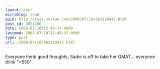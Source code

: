 ```yaml
---
layout: post
microblog: true
guid: http://twit.vmstan.com/2008/07/18/862118417.html
post_id: 3054760
date: 2008-07-18T12:48:37-0600
lastmod: 2008-07-18T12:48:37-0600
type: post
url: /2008/07/18/862118417.html
---
```

Everyone think good thoughts, Sadie is off to take her GMAT... everyone think "&gt;550"

